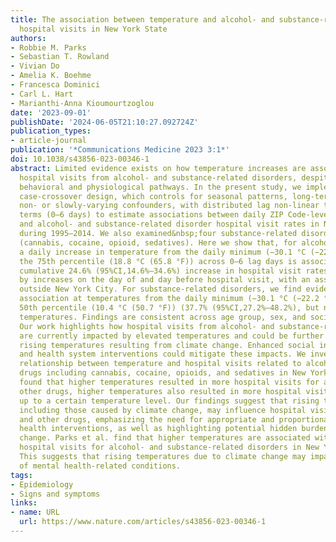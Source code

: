 ```yaml
---
title: The association between temperature and alcohol- and substance-related disorder
  hospital visits in New York State
authors:
- Robbie M. Parks
- Sebastian T. Rowland
- Vivian Do
- Amelia K. Boehme
- Francesca Dominici
- Carl L. Hart
- Marianthi-Anna Kioumourtzoglou
date: '2023-09-01'
publishDate: '2024-06-05T21:10:27.092724Z'
publication_types:
- article-journal
publication: '*Communications Medicine 2023 3:1*'
doi: 10.1038/s43856-023-00346-1
abstract: Limited evidence exists on how temperature increases are associated with
  hospital visits from alcohol- and substance-related disorders, despite plausible
  behavioral and physiological pathways. In the present study, we implemented&nbsp;a
  case-crossover design, which controls for seasonal patterns, long-term trends, and
  non- or slowly-varying confounders, with distributed lag non-linear temperature
  terms (0–6 days) to estimate associations between daily ZIP Code-level temperature
  and alcohol- and substance-related disorder hospital visit rates in New York State
  during 1995–2014. We also examined&nbsp;four substance-related disorder sub-causes
  (cannabis, cocaine, opioid, sedatives). Here we show that, for alcohol-related disorders,
  a daily increase in temperature from the daily minimum (−30.1 °C (−22.2 °F)) to
  the 75th percentile (18.8 °C (65.8 °F)) across 0–6 lag days is associated with a
  cumulative 24.6% (95%CI,14.6%–34.6%) increase in hospital visit rates, largely driven
  by increases on the day of and day before hospital visit, with an association larger
  outside New York City. For substance-related disorders, we find evidence of a positive
  association at temperatures from the daily minimum (−30.1 °C (−22.2 °F)) to the
  50th percentile (10.4 °C (50.7 °F)) (37.7% (95%CI,27.2%–48.2%), but not at higher
  temperatures. Findings are consistent across age group, sex, and social vulnerability.
  Our work highlights how hospital visits from alcohol- and substance-related disorders
  are currently impacted by elevated temperatures and could be further affected by
  rising temperatures resulting from climate change. Enhanced social infrastructure
  and health system interventions could mitigate these impacts. We investigated the
  relationship between temperature and hospital visits related to alcohol and other
  drugs including cannabis, cocaine, opioids, and sedatives in New York State. We
  found that higher temperatures resulted in more hospital visits for alcohol. For
  other drugs, higher temperatures also resulted in more hospital visits but only
  up to a certain temperature level. Our findings suggest that rising temperatures,
  including those caused by climate change, may influence hospital visits for alcohol
  and other drugs, emphasizing the need for appropriate and proportionate social and
  health interventions, as well as highlighting potential hidden burdens of climate
  change. Parks et al. find that higher temperatures are associated with increased
  hospital visits for alcohol- and substance-related disorders in New York State.
  This suggests that rising temperatures due to climate change may impact the burden
  of mental health-related conditions.
tags:
- Epidemiology
- Signs and symptoms
links:
- name: URL
  url: https://www.nature.com/articles/s43856-023-00346-1
---
```


